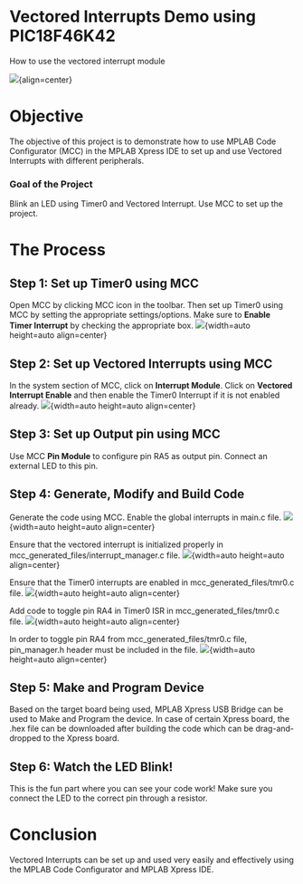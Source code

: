 # Vectored Interrupts Demo using PIC18F46K42
How to use the vectored interrupt module

![](https://youtu.be/n9SXI12AuEk){align=center}
# Objective
The objective of this project is to demonstrate how to use MPLAB Code Configurator (MCC) in the MPLAB Xpress IDE to set up and use Vectored Interrupts with different peripherals.

### Goal of the Project 
Blink an LED using Timer0 and Vectored Interrupt. Use MCC to set up the project.

# The Process
## Step 1: Set up Timer0 using MCC
Open MCC by clicking MCC icon in the toolbar. Then set up Timer0 using MCC by setting the appropriate settings/options. Make sure to **Enable Timer Interrupt** by checking the appropriate box.
![](https://static.transim.com/img/22018/3781078fa7e44a47aeb67b733565c98b-dght5.png){width=auto height=auto align=center}

## Step 2: Set up Vectored Interrupts using MCC
In the system section of MCC, click on **Interrupt Module**. Click on **Vectored Interrupt Enable** and then enable the Timer0 Interrupt if it is not enabled already.
![](https://static.transim.com/img/22018/9a60050fd8ef48718b85de88825ff4b2-4ttpj.png){width=auto height=auto align=center}

## Step 3: Set up Output pin using MCC
Use MCC **Pin Module** to configure pin RA5 as output pin. Connect an external LED to this pin.

## Step 4: Generate, Modify and Build Code
Generate the code using MCC. Enable the global interrupts in main.c file.
![](https://static.transim.com/img/22018/3a914b1ad9d74f12b9ff7084cd68a11f-g2lkf.png){width=auto height=auto align=center}

Ensure that the vectored interrupt is initialized properly in mcc_generated_files/interrupt_manager.c file.
![](https://static.transim.com/img/22018/145bb5644aed4432b8b7fb429d476174-hg80b.png){width=auto height=auto align=center}

Ensure that the Timer0 interrupts are enabled in mcc_generated_files/tmr0.c file.
![](https://static.transim.com/img/22018/c1a1f3207f724901a98e3a88e3541210-y91k7.png){width=auto height=auto align=center}

Add code to toggle pin RA4 in Timer0 ISR in mcc_generated_files/tmr0.c file.
![](https://static.transim.com/img/22018/a5139a9ddcf64bfbb0a68e20673c6099-qn5ys.png){width=auto height=auto align=center}

In order to toggle pin RA4 from mcc_generated_files/tmr0.c file, pin_manager.h header must be included in the file.
![](https://static.transim.com/img/22018/dc43c2d5892a42beb00639d1880bb73d-013hs.png){width=auto height=auto align=center}

## Step 5: Make and Program Device
Based on the target board being used, MPLAB Xpress USB Bridge can be used to Make and Program the device. In case of certain Xpress board, the .hex file can be downloaded after building the code which can be drag-and-dropped to the Xpress board.

## Step 6: Watch the LED Blink!
This is the fun part where you can see your code work! Make sure you connect the LED to the correct pin through a resistor.

# Conclusion
Vectored Interrupts can be set up and used very easily and effectively using the MPLAB Code Configurator and MPLAB Xpress IDE.




